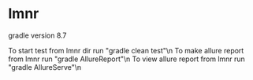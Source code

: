 # lmnr
gradle version 8.7
 
To start test from lmnr dir run "gradle clean test"\n
To make allure report from lmnr run "gradle AllureReport"\n
To view allure report from lmnr run "gradle AllureServe"\n

